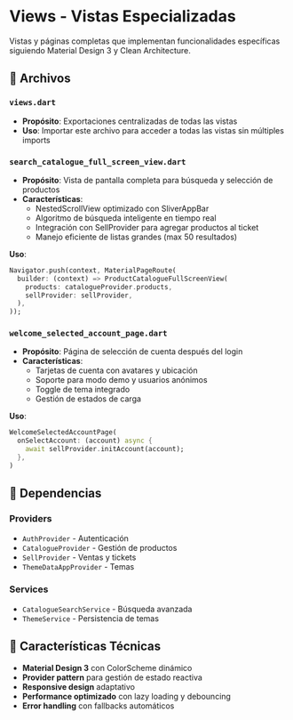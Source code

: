 # Views - Vistas Especializadas

Vistas y páginas completas que implementan funcionalidades específicas siguiendo Material Design 3 y Clean Architecture.

## 📁 Archivos

### `views.dart`
- **Propósito**: Exportaciones centralizadas de todas las vistas
- **Uso**: Importar este archivo para acceder a todas las vistas sin múltiples imports

### `search_catalogue_full_screen_view.dart`
- **Propósito**: Vista de pantalla completa para búsqueda y selección de productos
- **Características**:
  - NestedScrollView optimizado con SliverAppBar
  - Algoritmo de búsqueda inteligente en tiempo real
  - Integración con SellProvider para agregar productos al ticket
  - Manejo eficiente de listas grandes (max 50 resultados)

**Uso**:
```dart
Navigator.push(context, MaterialPageRoute(
  builder: (context) => ProductCatalogueFullScreenView(
    products: catalogueProvider.products,
    sellProvider: sellProvider,
  ),
));
```

### `welcome_selected_account_page.dart`
- **Propósito**: Página de selección de cuenta después del login
- **Características**:
  - Tarjetas de cuenta con avatares y ubicación
  - Soporte para modo demo y usuarios anónimos
  - Toggle de tema integrado
  - Gestión de estados de carga

**Uso**:
```dart
WelcomeSelectedAccountPage(
  onSelectAccount: (account) async {
    await sellProvider.initAccount(account);
  },
)
```

## 🔧 Dependencias

### Providers
- `AuthProvider` - Autenticación
- `CatalogueProvider` - Gestión de productos
- `SellProvider` - Ventas y tickets
- `ThemeDataAppProvider` - Temas

### Services
- `CatalogueSearchService` - Búsqueda avanzada
- `ThemeService` - Persistencia de temas

## 📱 Características Técnicas

- **Material Design 3** con ColorScheme dinámico
- **Provider pattern** para gestión de estado reactiva
- **Responsive design** adaptativo
- **Performance optimizado** con lazy loading y debouncing
- **Error handling** con fallbacks automáticos
